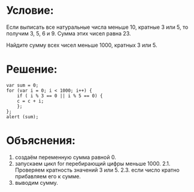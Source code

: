 # Условие:
Если выписать все натуральные числа меньше 10, кратные 3 или 5, то получим 3, 5, 6 и 9. Сумма этих чисел равна 23.

Найдите сумму всех чисел меньше 1000, кратных 3 или 5.
# Решение:
``` JS
var sum = 0;
for (var i = 0; i < 1000; i++) {
    if ( i % 3 == 0 || i % 5 == 0) {
    c = c + i;
    };
};
alert (sum);
```
# Объяснения:
1. создаём переменную сумма равной 0.
2. запускаем цикл for  перебирающий цифры меньше 1000.
    2.1. Проверяем кратность значений 3 или 5.
    2.3. если число кратно прибавляем его к сумме.
3. выводим сумму.
